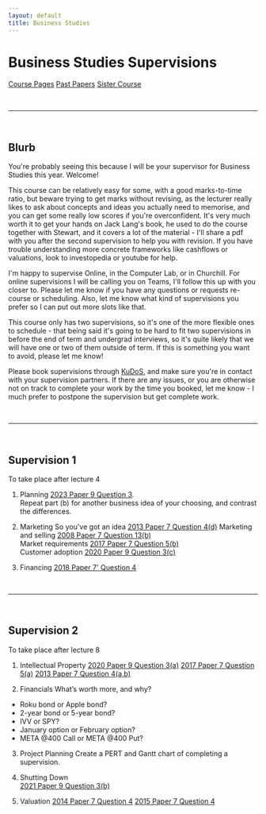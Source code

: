 ```yaml
---
layout: default
title: Business Studies
---
```


# Business Studies Supervisions
[Course Pages](https://www.cl.cam.ac.uk/teaching/2526/Business/)
[Past Papers](https://www.cl.cam.ac.uk/teaching/exams/pastpapers/t-BusinessStudies.html)
[Sister Course](https://www.cl.cam.ac.uk/teaching/2526/ECommerce/)

<br>

---

<br>

## Blurb

You're probably seeing this because I will be your supervisor for Business Studies this year. Welcome!

This course can be relatively easy for some, with a good marks-to-time ratio, but beware trying to get marks without revising, as the lecturer really likes to ask about concepts and ideas you actually need to memorise, and you can get some really low scores if you're overconfident. It's very much worth it to get your hands on Jack Lang's book, he used to do the course together with Stewart, and it covers a lot of the material - I'll share a pdf with you after the second supervision to help you with revision. If you have trouble understanding more concrete frameworks like cashflows or valuations, look to investopedia or youtube for help.

I'm happy to supervise Online, in the Computer Lab, or in Churchill. For online supervisions I will be calling you on Teams, I'll follow this up with you closer to. Please let me know if you have any questions or requests re- course or scheduling. Also, let me know what kind of supervisions you prefer so I can put out more slots like that.

This course only has two supervisions, so it's one of the more flexible ones to schedule - that being said it's going to be hard to fit two supervisions in before the end of term and undergrad interviews, so it's quite likely that we will have one or two of them outside of term. If this is something you want to avoid, please let me know!

Please book supervisions through [KuDoS](https://kudos.chu.cam.ac.uk/), and make sure you're in contact with your supervision partners. If there are any issues, or you are otherwise not on track to complete your work by the time you booked, let me know - I much prefer to postpone the supervision but get complete work.

<br>

---

<br>

## Supervision 1
To take place after lecture 4

1. Planning
[2023 Paper 9 Question 3](https://www.cl.cam.ac.uk/teaching/exams/pastpapers/y2023p9q3.pdf).  
Repeat part (b) for another business idea of your choosing, and contrast the differences.

2. Marketing
So you've got an idea [2013 Paper 7 Question 4(d)](https://www.cl.cam.ac.uk/teaching/exams/pastpapers/y2013p7q4.pdf)
Marketing and selling [2008 Paper 7 Question 13(b)](https://www.cl.cam.ac.uk/teaching/exams/pastpapers/y2008p7q13.pdf)  
Market requirements [2017 Paper 7 Question 5(b)](https://www.cl.cam.ac.uk/teaching/exams/pastpapers/y2017p7q5.pdf)  
Customer adoption [2020 Paper 9 Question 3(c)](https://www.cl.cam.ac.uk/teaching/exams/pastpapers/y2020p9q3.pdf)

3. Financing
[2018 Paper 7' Question 4](https://www.cl.cam.ac.uk/teaching/exams/pastpapers/y2018p27q4.pdf)

<br>

---

<br>

## Supervision 2
To take place after lecture 8

1. Intellectual Property
[2020 Paper 9 Question 3(a)](https://www.cl.cam.ac.uk/teaching/exams/pastpapers/y2020p9q3.pdf) 
[2017 Paper 7 Question 5(a)](https://www.cl.cam.ac.uk/teaching/exams/pastpapers/y2017p7q5.pdf) 
[2013 Paper 7 Question 4(a,b)](https://www.cl.cam.ac.uk/teaching/exams/pastpapers/y2013p7q4.pdf)

2. Financials
What’s worth more, and why?  
- Roku bond or Apple bond?  
- 2-year bond or 5-year bond?  
- IVV or SPY?
- January option or February option?  
- META @400 Call or META @400 Put?
&nbsp;

3. Project Planning
Create a PERT and Gantt chart of completing a supervision.

4. Shutting Down  
[2021 Paper 9 Question 3(b)](https://www.cl.cam.ac.uk/teaching/exams/pastpapers/y2021p9q3.pdf)

5. Valuation 
[2014 Paper 7 Question 4](https://www.cl.cam.ac.uk/teaching/exams/pastpapers/y2014p7q4.pdf)
[2015 Paper 7 Question 4](https://www.cl.cam.ac.uk/teaching/exams/pastpapers/y2015p7q4.pdf)